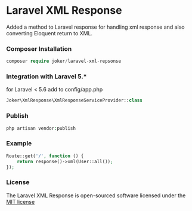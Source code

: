 # Laravel XML Response
Added a method to Laravel response for handling xml response and also converting Eloquent return to XML.

### Composer Installation

```php
composer require joker/laravel-xml-repsonse
```

### Integration with Laravel 5.*

for Laravel < 5.6 add to config/app.php

```php
Joker\XmlResponse\XmlResponseServiceProvider::class
```

### Publish

```php
php artisan vendor:publish
```

### Example
```php
Route::get('/', function () {
    return response()->xml(User::all());
});
```

### License

The Laravel XML Response is open-sourced software licensed under the [MIT license](http://opensource.org/licenses/MIT)
